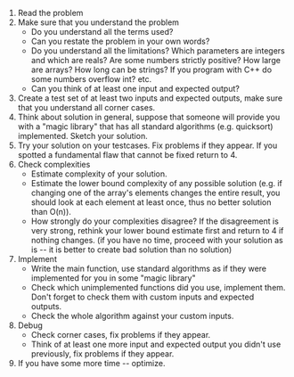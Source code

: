 1. Read the problem
2. Make sure that you understand the problem
   - Do you understand all the terms used?
   - Can you restate the problem in your own words?
   - Do you understand all the limitations? Which parameters are integers and which are reals? Are some numbers strictly positive? How large are arrays? How long can be strings? If you program with C++ do some numbers overflow int? etc.
   - Can you think of at least one input and expected output?
3. Create a test set of at least two inputs and expected outputs, make sure that you understand all corner cases.
4. Think about solution in general, suppose that someone will provide you with a "magic library" that has all standard algorithms (e.g. quicksort) implemented. Sketch your solution.
5. Try your solution on your testcases. Fix problems if they appear. If you spotted a fundamental flaw that cannot be fixed return to 4.
6. Check complexities
   - Estimate complexity of your solution.
   - Estimate the lower bound complexity of any possible solution (e.g. if changing one of the array's elements changes the entire result, you should look at each element at least once, thus no better solution than O(n)). 
   - How strongly do your complexities disagree? If the disagreement is very strong, rethink your lower bound estimate first and return to 4 if nothing changes. (if you have no time, proceed with your solution as is -- it is better to create bad solution than no solution)
7. Implement
   - Write the main function, use standard algorithms as if they were implemented for you in some "magic library"
   - Check which unimplemented functions did you use, implement them. Don't forget to check them with custom inputs and expected outputs.
   - Check the whole algorithm against your custom inputs.
8. Debug
   - Check corner cases, fix problems if they appear.
   - Think of at least one more input and expected output you didn't use previously, fix problems if they appear.
9. If you have some more time -- optimize.
